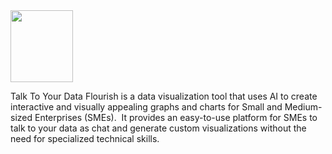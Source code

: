 
<img src="https://k.top4top.io/p_2697f8wjq1.png" width="100" height="115">

Talk To Your Data
Flourish is a data visualization tool that uses AI to create interactive and visually appealing graphs and charts for Small and Medium-sized Enterprises (SMEs). 
It provides an easy-to-use platform for SMEs to talk to your data as chat and generate custom visualizations without the need for specialized technical skills.

